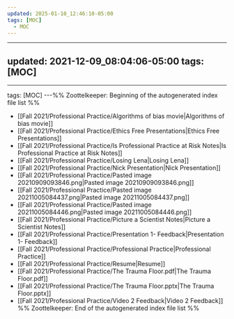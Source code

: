 ```yaml
---
updated: 2025-01-10_12:46:10-05:00
tags: [MOC]
  - MOC
---
```

---
updated: 2021-12-09_08:04:06-05:00
tags: [MOC]
---
---
tags: [MOC]
---%% Zoottelkeeper: Beginning of the autogenerated index file list  %%
-  [[Fall 2021/Professional Practice/Algorithms of bias movie|Algorithms of bias movie]]
-  [[Fall 2021/Professional Practice/Ethics Free Presentations|Ethics Free Presentations]]
-  [[Fall 2021/Professional Practice/Is Professional Practice at Risk Notes|Is Professional Practice at Risk Notes]]
-  [[Fall 2021/Professional Practice/Losing Lena|Losing Lena]]
-  [[Fall 2021/Professional Practice/Nick Presentation|Nick Presentation]]
-  [[Fall 2021/Professional Practice/Pasted image 20210909093846.png|Pasted image 20210909093846.png]]
-  [[Fall 2021/Professional Practice/Pasted image 20211005084437.png|Pasted image 20211005084437.png]]
-  [[Fall 2021/Professional Practice/Pasted image 20211005084446.png|Pasted image 20211005084446.png]]
-  [[Fall 2021/Professional Practice/Picture a Scientist Notes|Picture a Scientist Notes]]
-  [[Fall 2021/Professional Practice/Presentation 1- Feedback|Presentation 1- Feedback]]
-  [[Fall 2021/Professional Practice/Professional Practice|Professional Practice]]
-  [[Fall 2021/Professional Practice/Resume|Resume]]
-  [[Fall 2021/Professional Practice/The Trauma Floor.pdf|The Trauma Floor.pdf]]
-  [[Fall 2021/Professional Practice/The Trauma Floor.pptx|The Trauma Floor.pptx]]
-  [[Fall 2021/Professional Practice/Video 2 Feedback|Video 2 Feedback]]
%% Zoottelkeeper: End of the autogenerated index file list  %%
